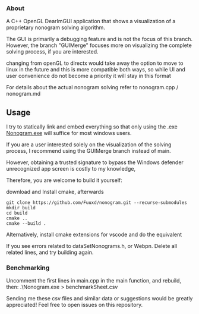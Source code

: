 ### About

A C++ OpenGL DearImGUI application that shows a visualization of a proprietary nonogram solving algorithm. 

The GUI is primarily a debugging feature and is not the focus of this branch. However, the branch "GUIMerge" focuses more on visualizing the complete solving process, if you are interested.

changing from openGL to directx would take away the option to move to linux in the future and this is more compatible both ways, so while UI and user convenience do not become a priority it will stay in this format

For details about the actual nonogram solving refer to nonogram.cpp / nonogram.md

## Usage
I try to statically link and embed everything so that only using the .exe [Nonogram.exe](./Nonogram.exe) will suffice for most windows users.

If you are a user interested solely on the visualization of the solving process, I recommend using the GUIMerge branch instead of main.

However, obtaining a trusted signature to bypass the Windows defender unrecognized app screen is costly to my knowledge,

Therefore, you are welcome to build it yourself: 

download and Install cmake, afterwards

    git clone https://github.com/Fuuxd/nonogram.git --recurse-submodules
    mkdir build
    cd build
    cmake ..
    cmake --build .      

Alternatively, install cmake extensions for vscode and do the equivalent

If you see errors related to dataSetNonograms.h, or Webpn. Delete all related lines, and try building again.

### Benchmarking
Uncomment the first lines in main.cpp in the main function, and rebuild, then:
.\Nonogram.exe > benchmarkSheet.csv

Sending me these csv files and similar data or suggestions would be greatly appreciated!
Feel free to open issues on this repository.
